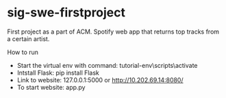 # sig-swe-firstproject
First project as a part of ACM. Spotify web app that returns top tracks from a certain artist.

How to run
- Start the virtual env with command: tutorial-env\scripts\activate
- Intstall Flask: pip install Flask
- Link to website: 127.0.0.1:5000 or http://10.202.69.14:8080/
- To start website: app.py
